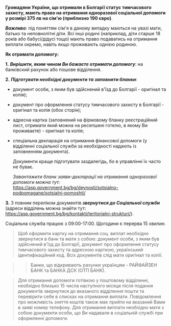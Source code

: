 **Громадяни України, що отримали в Болгарії статус тимчасового захисту, мають право на отримання одноразової соціальної допомоги у розмірі 375 лв на сім'ю (приблизно 190 євро)**.

***Важливо***: 
під поняттям сім'я в даному випадку маються на увазі мати, батько та неповнолітні діти. Всі інші родичі (наприклад, діти старше 18 років або бабусі/дідусі тощо) мають право подаватись на отримання виплати окремо, навіть якщо проживають однією родиною.

**Як отримати допомогу:**

**1.** ***Вирішити, яким чином Ви бажаєте отримати допомогу***: на банківский рахунок або пошове відділення.

**2.** ***Підготувати необхідні документи та заповнити бланки***:
- документ особи, з яким був здійснений в'їзд до Болгарії - оригінал та копія);
- документ про оформлення статусу тимчасового захисту в Болгарії - оригінал та копія (обох сторін);
- адресна картка (заповнений на фірмовому бланку реєстраційний лист, отримати який можна на ресепшені готелю, в якому Ви проживаєте) - оригінал та копія;
- спеціальна декларація на отримання фінансової допомоги (у відділенні соціальної служби за необхідності надають із заповненням документа).

  Документи краще підготувати заздалегідь, бо в управлінні їх часто не буває.

  *Завантажити бланк заяви-декларації на отримання одноразової допомоги можна тут:* https://asp.government.bg/bg/deynosti/sotsialno-podpomagane/sotsialni-pomoshti/

**3.** З повним переліком документів ***звернутися до Соціальної служби*** (адреси відділень можна знайти тут: https://asp.government.bg/bg/kontakti/teritorialni-strukturi/). 

   Соціальна служба працює з 09:00-17:00. Щогодини є перерва 15 хвилин.

>Щоб оформити картку на отримання соц. виплат необхідно звернутися в банк та мати з собою: документ особи, з яким був здійснений в'їзд до Болгарії, 
документ про оформлення статусу тимчасового захисту та адресною карткою, український ідентифікаційний код. Всіх документів слід мати оригінал та копії.

>>Банки, що відкривають рахунки українцям - РАЙФАЙЗЕН БАНК та БАНКА ДСК (ОТП БАНК).

>Для отримання допомоги готівкою у поштовому відділенні, необхідно близько 15 числа наступного місяця після подання документів звернутися до вказаного відділення пошти та перевірити себе в списках на отримання виплати. Повідомлення про можливість зняття коштів також має прийти на вказаний Вами в заяві номер телефону. Для отримання виплати необхідно мати з собою документи особи, що Ви надавали в соціальній службі при оформленні допомоги.
